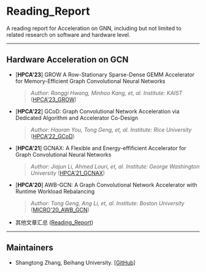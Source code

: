 # **Reading_Report**

A reading report for Acceleration on GNN, including but not limited to related research on software and hardware level. 

---
## **Hardware Acceleration on GCN**


* [**HPCA'23**]  GROW A Row-Stationary Sparse-Dense GEMM Accelerator for Memory-Efficient Graph Convolutional Neural Networks

  >*Author: Ranggi Hwang, Minhoo Kang, et, al.* 	*Institute: KAIST*  ([HPCA'23_GROW](./Articles/Reading_Report/HPCA'23_GROW.md))

* [**HPCA'22**]  GCoD: Graph Convolutional Network Acceleration via Dedicated Algorithm and Accelerator Co-Design

  >*Author: Haoran You, Tong Geng, et, al.* 	*Institute: Rice University*  ([HPCA'22_GCoD](./Articles/Reading_Report/HPCA'22_GCoD.md))
  
* [**HPCA'21**]  GCNAX: A Flexible and Energy-effificient Accelerator for Graph Convolutional Neural Networks

  >*Author: Jiajun Li, Ahmed Louri, et, al.* 	*Institute: George Washington University*  ([HPCA'21_GCNAX](./Articles/Reading_Report/HPCA'21_GCNAX.md))
  
* [**HPCA'20**]  AWB-GCN: A Graph Convolutional Network Accelerator with Runtime Workload Rebalancing

  >*Author: Tong Geng, Ang Li, et, al.* 	*Institute: Boston University*  ([MICRO'20_AWB_GCN](./Articles/Reading_Report/MICRO'20_AWB_GCN.md))
  
* 其他文章汇总  ([Reading_Report](./Articles/Reading_Report/Others.md))


---
## **Maintainers**

- Shangtong Zhang, Beihang University. [[GitHub]](https://github.com/Zst0514)

